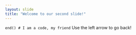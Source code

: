 ```yaml
---
layout: slide
title: "Welcome to our second slide!"
---
```

`end() # I am a code, my friend`
Use the left arrow to go back!

